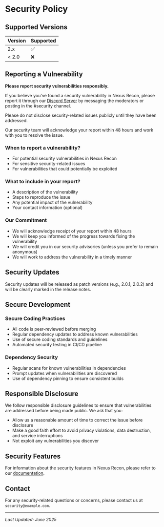 # Security Policy

## Supported Versions

| Version | Supported          |
| ------- | ------------------ |
| 2.x     | :white_check_mark: |
| < 2.0   | :x:                |

## Reporting a Vulnerability

**Please report security vulnerabilities responsibly.**

If you believe you've found a security vulnerability in Nexus Recon, please report it through our [Discord Server](https://discord.gg/2ZuJDpDtsx) by messaging the moderators or posting in the #security channel.

Please do not disclose security-related issues publicly until they have been addressed.

Our security team will acknowledge your report within 48 hours and work with you to resolve the issue.

### When to report a vulnerability?

- For potential security vulnerabilities in Nexus Recon
- For sensitive security-related issues
- For vulnerabilities that could potentially be exploited

### What to include in your report?

- A description of the vulnerability
- Steps to reproduce the issue
- Any potential impact of the vulnerability
- Your contact information (optional)

### Our Commitment

- We will acknowledge receipt of your report within 48 hours
- We will keep you informed of the progress towards fixing the vulnerability
- We will credit you in our security advisories (unless you prefer to remain anonymous)
- We will work to address the vulnerability in a timely manner

## Security Updates

Security updates will be released as patch versions (e.g., 2.0.1, 2.0.2) and will be clearly marked in the release notes.

## Secure Development

### Secure Coding Practices

- All code is peer-reviewed before merging
- Regular dependency updates to address known vulnerabilities
- Use of secure coding standards and guidelines
- Automated security testing in CI/CD pipeline

### Dependency Security

- Regular scans for known vulnerabilities in dependencies
- Prompt updates when vulnerabilities are discovered
- Use of dependency pinning to ensure consistent builds

## Responsible Disclosure

We follow responsible disclosure guidelines to ensure that vulnerabilities are addressed before being made public. We ask that you:

- Allow us a reasonable amount of time to correct the issue before disclosure
- Make a good faith effort to avoid privacy violations, data destruction, and service interruptions
- Not exploit any vulnerabilities you discover

## Security Features

For information about the security features in Nexus Recon, please refer to our [documentation](https://github.com/ChickenWithACrown/nexus-recon/wiki/Security-Features).

## Contact

For any security-related questions or concerns, please contact us at `security@example.com`.

---

*Last Updated: June 2025*
